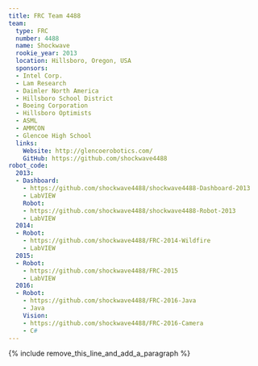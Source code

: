 ```yaml
---
title: FRC Team 4488
team:
  type: FRC
  number: 4488
  name: Shockwave
  rookie_year: 2013
  location: Hillsboro, Oregon, USA
  sponsors:
  - Intel Corp.
  - Lam Research
  - Daimler North America
  - Hillsboro School District
  - Boeing Corporation
  - Hillsboro Optimists
  - ASML
  - AMMCON
  - Glencoe High School
  links:
    Website: http://glencoerobotics.com/
    GitHub: https://github.com/shockwave4488
robot_code:
  2013:
  - Dashboard:
    - https://github.com/shockwave4488/shockwave4488-Dashboard-2013
    - LabVIEW
    Robot:
    - https://github.com/shockwave4488/shockwave4488-Robot-2013
    - LabVIEW
  2014:
  - Robot:
    - https://github.com/shockwave4488/FRC-2014-Wildfire
    - LabVIEW
  2015:
  - Robot:
    - https://github.com/shockwave4488/FRC-2015
    - LabVIEW
  2016:
  - Robot:
    - https://github.com/shockwave4488/FRC-2016-Java
    - Java
    Vision:
    - https://github.com/shockwave4488/FRC-2016-Camera
    - C#
---
```


{% include remove_this_line_and_add_a_paragraph %}